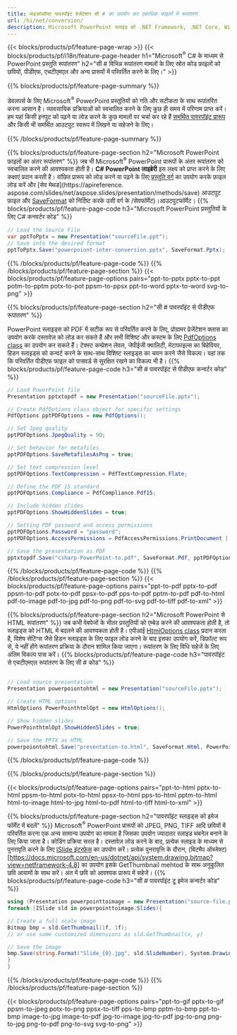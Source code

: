 ```yaml
---
title: माइक्रोसॉफ्ट पावरपॉइंट प्रेजेंटेशन सी # का उपयोग कर एकाधिक फाइलों में रूपांतरण
url: /hi/net/conversion/
description: Microsoft PowerPoint स्लाइड को .NET Framework, .NET Core, Windows Azure, Mono या Xamarin प्लेटफ़ॉर्म पर PDF, HTML और छवि स्वरूपों सहित विभिन्न फ़ाइलों में कनवर्ट करें।
---
```


{{< blocks/products/pf/feature-page-wrap >}}
{{< blocks/products/pf/i18n/feature-page-header h1="Microsoft<sup>®</sup> C# के माध्यम से PowerPoint प्रस्तुति रूपांतरण" h2="सी # विभिन्न रूपांतरण मामलों के लिए स्रोत कोड फ़ाइलों को छवियों, पीडीएफ, एचटीएमएल और अन्य प्रारूपों में परिवर्तित करने के लिए।" >}}

{{% blocks/products/pf/feature-page-summary %}}

डेवलपर्स के लिए Microsoft<sup>®</sup> PowerPoint प्रस्तुतियों को गति और सटीकता के साथ रूपांतरित करना आसान है। व्यावसायिक प्रक्रियाओं को स्वचालित करने के लिए कुछ ही समय में परिणाम प्राप्त करें। हम यहां किसी इनपुट को पढ़ने या लोड करने के कुछ मामलों पर चर्चा कर रहे हैं [समर्थित पावरपॉइंट प्रारूप](https://docs.aspose.com/slides/net/supported-file-formats/) और किसी भी समर्थित आउटपुट स्वरूप में लिखने या सहेजने के लिए। 

{{% /blocks/products/pf/feature-page-summary  %}}

{{% blocks/products/pf/feature-page-section  h2="Microsoft PowerPoint फ़ाइलों का अंतर रूपांतरण" %}}
जब भी Microsoft<sup>®</sup> PowerPoint प्रारूपों के अंतर रूपांतरण को स्वचालित करने की आवश्यकता होती है। **C# PowerPoint लाइब्रेरी** इस लक्ष्य को प्राप्त करने के लिए कक्षाएं प्रदान करती है। वांछित प्रारूप को लोड करने या पढ़ने के लिए [प्रस्तुति वर्ग](https://apireference.aspose.com/net/slides/aspose.slides/presentation) का उपयोग करके फ़ाइल लोड करें और [सेव मेथड](https://apireference. aspose.com/slides/net/aspose.slides/presentation/methods/save) आउटपुट फ़ाइल और [SaveFormat](https://apireference.aspose.com/slides/net/aspose.slides.export) को निर्दिष्ट करके उसी वर्ग के /सेवफॉर्मेट)।आउटपुटफॉर्मेट। 
{{% blocks/products/pf/feature-page-code h3="Microsoft PowerPoint प्रस्तुतियों के लिए C# कनवर्टर कोड" %}}

```cs
// Load the Source File
var pptToPptx = new Presentation("sourceFile.ppt");
// Save into the desired format
pptToPptx.Save("powerpoiont-inter-conversion.pptx", SaveFormat.Pptx);   
```
{{% /blocks/products/pf/feature-page-code  %}}
{{% /blocks/products/pf/feature-page-section %}}
{{< blocks/products/pf/feature-page-options pairs="ppt-to-pptx pptx-to-ppt potm-to-pptm potx-to-pot ppsm-to-ppsx ppt-to-word pptx-to-word svg-to-png" >}}


{{% blocks/products/pf/feature-page-section  h2="सी # पावरपॉइंट से पीडीएफ रूपांतरण" %}}

PowerPoint स्लाइड्स को PDF में सटीक रूप से परिवर्तित करने के लिए, प्रोग्रामर प्रेजेंटेशन क्लास का उपयोग करके दस्तावेज़ को लोड कर सकते हैं और सभी विशिष्ट और कस्टम के लिए [PdfOptions class](https://apireference.aspose.com/slides/net/aspose.slides.export/pdfoptions) का उपयोग कर सकते हैं। टेक्स्ट कम्प्रेशन लेवल, जेपीईजी क्वालिटी, मेटाफाइल्स का बिहेवियर, हिडन स्लाइड्स को कन्वर्ट करने के साथ-साथ विशिष्ट स्लाइड्स का चयन करने जैसे विकल्प। यहां तक ​​कि परिवर्तित पीडीएफ फाइल को पासवर्ड से सुरक्षित रखने का विकल्प भी है।
{{% blocks/products/pf/feature-page-code h3="सी # पावरपॉइंट से पीडीएफ कन्वर्टर कोड" %}}

```cs
// Load PowerPoint file
Presentation pptxtopdf = new Presentation("sourceFile.pptx");

// Create PdfOptions class object for specific settings
PdfOptions pptPDFOptions = new PdfOptions();

// Set Jpeg quality
pptPDFOptions.JpegQuality = 90;

// Set behavior for metafiles
pptPDFOptions.SaveMetafilesAsPng = true;

// Set text compression level
pptPDFOptions.TextCompression = PdfTextCompression.Flate;

// Define the PDF 15 standard
pptPDFOptions.Compliance = PdfCompliance.Pdf15;

// Include hidden slides
pptPDFOptions.ShowHiddenSlides = true;

// Setting PDF password and access permissions
pptPDFOptions.Password = "password";
pptPDFOptions.AccessPermissions = PdfAccessPermissions.PrintDocument | PdfAccessPermissions.HighQualityPrint;

// Save the presentation as PDF
pptxtopdf.Save("csharp-PowerPoint-to.pdf", SaveFormat.Pdf, pptPDFOptions);

```
{{% /blocks/products/pf/feature-page-code  %}}
{{% /blocks/products/pf/feature-page-section %}}
{{< blocks/products/pf/feature-page-options pairs="ppt-to-pdf pptx-to-pdf ppsm-to-pdf potx-to-pdf ppsx-to-pdf pps-to-pdf pptm-to-pdf pdf-to-html pdf-to-image pdf-to-jpg pdf-to-png pdf-to-svg pdf-to-tiff pdf-to-xml" >}}


{{% blocks/products/pf/feature-page-section  h2="Microsoft PowerPoint से HTML रूपांतरण" %}}
जब कभी वेबपेजों के भीतर प्रस्तुतियों को एम्बेड करने की आवश्यकता होती है, तो स्लाइड्स को HTML में बदलने की आवश्यकता होती है। एपीआई [HtmlOptions class](https://apireference.aspose.com/slides/net/aspose.slides.export/htmloptions) प्रदान करता है, विशेष सेटिंग्स जैसे हिडन स्लाइड्स के लिए फाइल लोड करने के बाद इसका उपयोग करें, डिफ़ॉल्ट रूप से, ये नहीं होंगे रूपांतरण प्रक्रिया के दौरान शामिल किया जाएगा। रूपांतरण के लिए विधि सहेजें के लिए अंतिम विकल्प पास करें।
{{% blocks/products/pf/feature-page-code h3="पावरपॉइंट से एचटीएमएल रूपांतरण के लिए सी # कोड" %}}

```cs

// Load source presentation 
Presentation powerpoiontohtml = new Presentation("sourceFile.pptx");

// Create HTML options
HtmlOptions PowerPointhtmlOpt = new HtmlOptions();

// Show hidden slides
PowerPointhtmlOpt.ShowHiddenSlides = true;

// Save the PPTX as HTML
powerpoiontohtml.Save("presentation-to.html", SaveFormat.Html, PowerPointhtmlOpt); 

```
{{% /blocks/products/pf/feature-page-code %}}

{{% /blocks/products/pf/feature-page-section %}}

{{< blocks/products/pf/feature-page-options pairs="ppt-to-html pptx-to-html ppsm-to-html potx-to-html ppsx-to-html pps-to-html pptm-to-html html-to-image html-to-jpg html-to-pdf html-to-tiff html-to-xml" >}}

{{% blocks/products/pf/feature-page-section  h2="पावरपॉइंट स्लाइड्स को इमेज फॉर्मेट में बदलें" %}}
Microsoft<sup>®</sup> PowerPoint प्रारूपों को JPEG, PNG, TIFF आदि छवियों में परिवर्तित करना एक अन्य सामान्य उपयोग का मामला है जिसका उपयोग ज्यादातर स्लाइड थंबनेल बनाने के लिए किया जाता है। कोडिंग प्रक्रिया सरल है। दस्तावेज़ लोड करने के बाद, प्रत्येक स्लाइड के माध्यम से पुनरावृति करने के लिए [ISlide इंटरफ़ेस](https://apireference.aspose.com/net/slides/aspose.slides/islide) का उपयोग करें। प्रत्येक पुनरावृत्ति के दौरान, (बिटमैप ऑब्जेक्ट) [https://docs.microsoft.com/en-us/dotnet/api/system.drawing.bitmap?view=netframework-4.8] का उपयोग इसके GetThumbnail mehtod के साथ अनुकूलित छवि आयामों के साथ करें। अंत में छवि को आवश्यक प्रारूप में सहेजें।
{{% blocks/products/pf/feature-page-code h3="सी # पावरपॉइंट टू इमेज कन्वर्टर कोड" %}}
```cs
using (Presentation powerpointtoimage = new Presentation("source-file.ppt")){
foreach (ISlide sld in powerpointtoimage.Slides){

// Create a full scale image
Bitmap bmp = sld.GetThumbnail(1f, 1f);
// or use some customized dimensions as sld.GetThumbnail(x, y)

// Save the image
bmp.Save(string.Format("Slide_{0}.jpg", sld.SlideNumber), System.Drawing.Imaging.ImageFormat.Jpeg);
}
}
```
{{% /blocks/products/pf/feature-page-code %}}
{{% /blocks/products/pf/feature-page-section %}}

{{< blocks/products/pf/feature-page-options pairs="ppt-to-gif pptx-to-gif ppsm-to-jpeg potx-to-png ppsx-to-tiff pps-to-bmp pptm-to-bmp ppt-to-bmp image-to-jpg image-to-pdf jpg-to-image jpg-to-pdf jpg-to-png png-to-jpg png-to-pdf png-to-svg svg-to-png" >}}